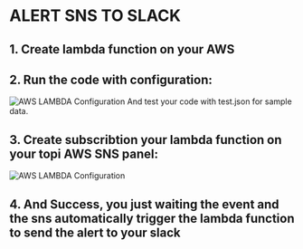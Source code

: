 # ALERT SNS TO SLACK

## 1. Create lambda function on your AWS

## 2. Run the code with configuration:
![AWS LAMBDA Configuration](https://s24.postimg.org/uz88tkpk5/aws-sns-alert-lambda.png "AWS LAMBDA Configuration")
And test your code with test.json for sample data.

## 3. Create subscribtion your lambda function on your topi AWS SNS panel:
![AWS LAMBDA Configuration](https://s13.postimg.org/do4xbb24n/aws-sns-subcribtion-lambda.png "AWS LAMBDA Configuration")

## 4. And Success, you just waiting the event and the sns automatically trigger the lambda function to send the alert to your slack
